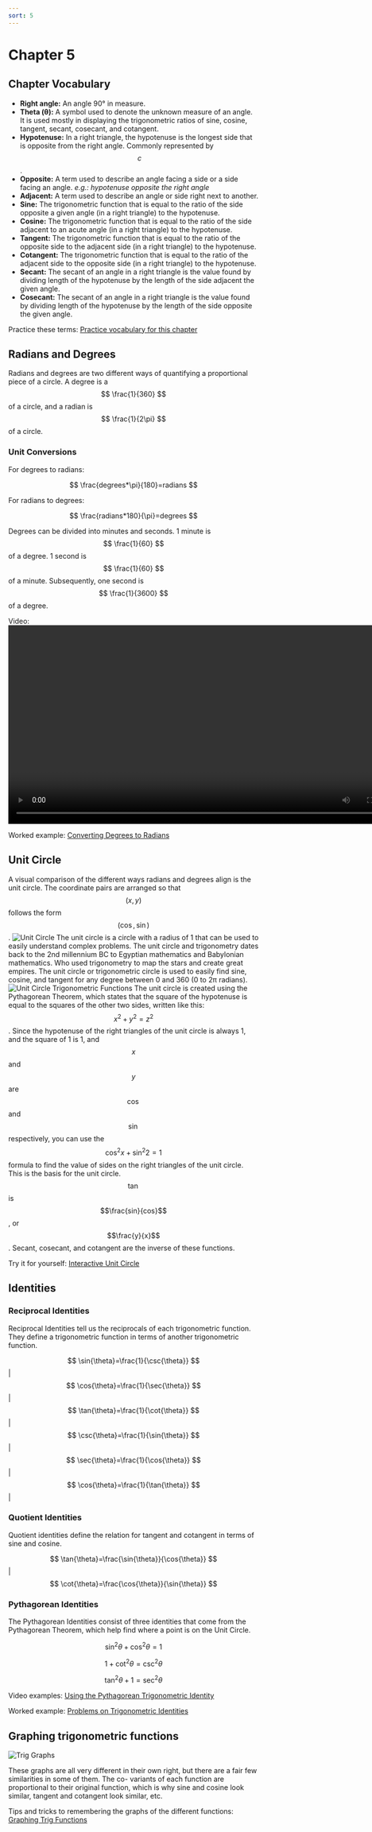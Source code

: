 ```yaml
---
sort: 5
---
```


# Chapter 5

## Chapter Vocabulary

- **Right angle:** An angle 90° in measure.
- **Theta (θ):** A symbol used to denote the unknown measure of an angle. It is used mostly in displaying the trigonometric ratios of sine, cosine, tangent, secant, cosecant, and cotangent.
- **Hypotenuse:** In a right triangle, the hypotenuse is the longest side that is opposite from the right angle. Commonly represented by $$ c $$.
- **Opposite:** A term used to describe an angle facing a side or a side facing an angle. _e.g.: hypotenuse opposite the right angle_
- **Adjacent:** A term used to describe an angle or side right next to another.
- **Sine:** The trigonometric function that is equal to the ratio of the side opposite a given angle (in a right triangle) to the hypotenuse.
- **Cosine:** The trigonometric function that is equal to the ratio of the side adjacent to an acute angle (in a right triangle) to the hypotenuse.
- **Tangent:** The trigonometric function that is equal to the ratio of the opposite side to the adjacent side (in a right triangle) to the hypotenuse.
- **Cotangent:** The trigonometric function that is equal to the ratio of the adjacent side to the opposite side (in a right triangle) to the hypotenuse.
- **Secant:** The secant of an angle in a right triangle is the value found by dividing length of the hypotenuse by the length of the side adjacent the given angle.
- **Cosecant:** The secant of an angle in a right triangle is the value found by dividing length of the hypotenuse by the length of the side opposite the given angle.

Practice these terms: [Practice vocabulary for this chapter](https://quizlet.com/_9n6mt6?x=1qqt&i=1tib8r)

## Radians and Degrees

Radians and degrees are two different ways of quantifying a proportional piece of a circle. A degree is a $$ \frac{1}{360} $$ of a circle, and a radian is $$ \frac{1}{2\pi} $$ of a circle.

### Unit Conversions

For degrees to radians:

$$
\frac{degrees*\pi}{180}=radians
$$

For radians to degrees:

$$
\frac{radians*180}{\pi}=degrees
$$

Degrees can be divided into minutes and seconds. 1 minute is $$ \frac{1}{60} $$ of a degree. 1 second is $$ \frac{1}{60} $$ of a minute.
Subsequently, one second is $$ \frac{1}{3600} $$ of a degree.

Video:
<video width="800" controls="controls">

  <source src="../assets/video/radians_to_degrees.m4v">
</video>

Worked example: [Converting Degrees to Radians](https://calcworkshop.com/radian-measure/degrees-to-radians/)

## Unit Circle

A visual comparison of the different ways radians and degrees align is the unit circle. The coordinate pairs are arranged so that $$(x,y)$$ follows the form $$(\cos,\sin)$$.
![Unit Circle](https://www.fotolip.com/wp-content/uploads/2016/06/Unit-Circle-1.png)
The unit circle is a circle with a radius of 1 that can be used to easily understand complex problems. The unit circle and trigonometry dates back to the 2nd millennium BC to Egyptian mathematics and Babylonian mathematics. Who used trigonometry to map the stars and create great empires. The unit circle or trigonometric circle is used to easily find sine, cosine, and tangent for any degree between 0 and 360 (0 to 2π radians).
![Unit Circle Trigonometric Functions](https://upload.wikimedia.org/wikipedia/commons/thumb/9/9c/Unit_circle_trigonometry.svg/1024px-Unit_circle_trigonometry.svg.png)
The unit circle is created using the Pythagorean Theorem, which states that the square of the hypotenuse is equal to the squares of the other two sides, written like this: $$x^2+y^2=z^2$$. Since the hypotenuse of the right triangles of the unit circle is always 1, and the square of 1 is 1, and $$x$$ and $$y$$ are $$\cos$$ and $$\sin$$ respectively, you can use the $$\cos^{2}x+\sin^{2}2=1$$ formula to find the value of sides on the right triangles of the unit circle. This is the basis for the unit circle. $$\tan$$ is $$\frac{sin}{cos}$$, or $$\frac{y}{x}$$. Secant, cosecant, and cotangent are the inverse of these functions.

Try it for yourself: [Interactive Unit Circle](https://www.mathsisfun.com/algebra/trig-interactive-unit-circle.html)

## Identities

### Reciprocal Identities

Reciprocal Identities tell us the reciprocals of each trigonometric function. They define a trigonometric function in terms of another trigonometric function.

$$ \sin{\theta}=\frac{1}{\csc{\theta}} $$|$$ \cos{\theta}=\frac{1}{\sec{\theta}} $$|$$ \tan{\theta}=\frac{1}{\cot{\theta}} $$|
$$ \csc{\theta}=\frac{1}{\sin{\theta}} $$|$$ \sec{\theta}=\frac{1}{\cos{\theta}} $$|$$ \cos{\theta}=\frac{1}{\tan{\theta}} $$|

### Quotient Identities

Quotient identities define the relation for tangent and cotangent in terms of sine and cosine.

$$ \tan{\theta}=\frac{\sin{\theta}}{\cos{\theta}} $$|$$ \cot{\theta}=\frac{\cos{\theta}}{\sin{\theta}} $$

### Pythagorean Identities

The Pythagorean Identities consist of three identities that come from the Pythagorean Theorem, which help find where a point is on the Unit Circle.

$$ \sin^{2}\theta+\cos^{2}\theta=1 $$

$$ 1+\cot^{2}\theta=\csc^{2}\theta $$

$$ \tan^{2}\theta+1=\sec^{2}\theta $$

Video examples: [Using the Pythagorean Trigonometric Identity](https://www.youtube.com/watch?v=soIt2TwV6Xk)

Worked example: [Problems on Trigonometric Identities](https://www.onlinemath4all.com/problems-on-trigonometric-identities-with-solutions.html)

## Graphing trigonometric functions

![Trig Graphs](http://img.sparknotes.com/figures/A/ad79275cb59e569b790cb945a4ffc553/triggraphs.gif)

These graphs are all very different in their own right, but there are a fair few similarities in some of them. The co- variants of each function are proportional to their original function, which is why sine and cosine look similar, tangent and cotangent look similar, etc.

Tips and tricks to remembering the graphs of the different functions: [Graphing Trig Functions](http://trigtips.blogspot.com/2015/12/graphing-trig-functions.html)
